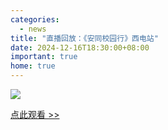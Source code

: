 ```yaml
---
categories:
  - news
title: "直播回放：《安同校园行》西电站"
date: 2024-12-16T18:30:00+08:00
important: true
home: true
---
```

![](/assets/news/aosc-xdu-poster.png)

[点此观看 >> ](https://www.bilibili.com/video/BV14MBTYNEi8/)
